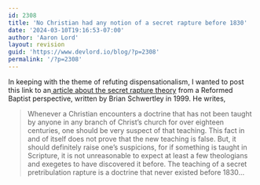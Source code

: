 ```yaml
---
id: 2308
title: 'No Christian had any notion of a secret rapture before 1830'
date: '2024-03-10T19:16:53-07:00'
author: 'Aaron Lord'
layout: revision
guid: 'https://www.devlord.io/blog/?p=2308'
permalink: '/?p=2308'
---
```


In keeping with the theme of refuting dispensationalism, I wanted to post this link to an<a href="http://www.graceonlinelibrary.org/eschatology/is-the-pretribulation-rapture-biblical-by-brian-schwertley/"> article about the secret rapture theory</a> from a Reformed Baptist perspective, written by Brian Schwertley in 1999. He writes,
<blockquote>Whenever a Christian encounters a doctrine that has not been taught by anyone in any branch of Christ’s church for over eighteen centuries, one should be very suspect of that teaching. This fact in and of itself does not prove that the new teaching is false. But, it should definitely raise one’s suspicions, for if something is taught in Scripture, it is not unreasonable to expect at least a few theologians and exegetes to have discovered it before. The teaching of a secret pretribulation rapture is a doctrine that never existed before 1830...</blockquote>
<div class="blogger-post-footer"></div>